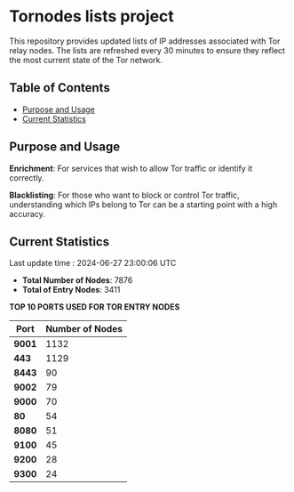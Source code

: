 # Tornodes lists project

This repository provides updated lists of IP addresses associated with Tor relay nodes. The lists are refreshed every 30 minutes to ensure they reflect the most current state of the Tor network.

## Table of Contents

- [Purpose and Usage](#purpose-and-usage)
- [Current Statistics](#current-statistics)


## Purpose and Usage

**Enrichment**: For services that wish to allow Tor traffic or identify it correctly.

**Blacklisting**: For those who want to block or control Tor traffic, understanding which IPs belong to Tor can be a starting point with a high accuracy.

## Current Statistics

Last update time : 2024-06-27 23:00:06 UTC

- **Total Number of Nodes**: 7876
- **Total of Entry Nodes**: 3411

**TOP 10 PORTS USED FOR TOR ENTRY NODES**

| **Port** | **Number of Nodes** |
|------|-----------------|
| **9001**   | 1132  |
| **443**   | 1129  |
| **8443**   | 90  |
| **9002**   | 79  |
| **9000**   | 70  |
| **80**   | 54  |
| **8080**   | 51  |
| **9100**   | 45  |
| **9200**   | 28  |
| **9300**   | 24  |

